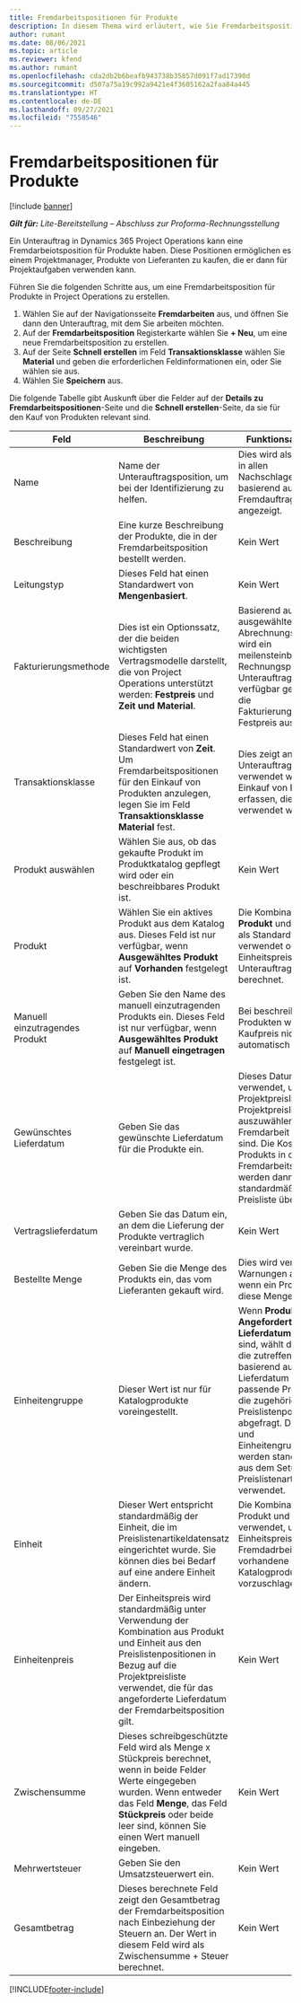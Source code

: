 ```yaml
---
title: Fremdarbeitspositionen für Produkte
description: In diesem Thema wird erläutert, wie Sie Fremdarbeitspositionen für Produkte aufzeichnen und die verschiedenen Felder verwenden, um Produktkäufe von Lieferanten zu erfassen.
author: rumant
ms.date: 08/06/2021
ms.topic: article
ms.reviewer: kfend
ms.author: rumant
ms.openlocfilehash: cda2db2b6beafb943738b35857d091f7ad17390d
ms.sourcegitcommit: d507a75a19c992a9421e4f3605162a2faa84a445
ms.translationtype: HT
ms.contentlocale: de-DE
ms.lasthandoff: 09/27/2021
ms.locfileid: "7558546"
---
```

# <a name="subcontract-lines-for-products"></a>Fremdarbeitspositionen für Produkte

[!include [banner](../../includes/dataverse-preview.md)]

_**Gilt für:** Lite-Bereitstellung – Abschluss zur Proforma-Rechnungsstellung_

Ein Unterauftrag in Dynamics 365 Project Operations kann eine Fremdarbeiotsposition für Produkte haben. Diese Positionen ermöglichen es einem Projektmanager, Produkte von Lieferanten zu kaufen, die er dann für Projektaufgaben verwenden kann.

Führen Sie die folgenden Schritte aus, um eine Fremdarbeitsposition für Produkte in Project Operations zu erstellen.

1. Wählen Sie auf der Navigationsseite **Fremdarbeiten** aus, und öffnen Sie dann den Unterauftrag, mit dem Sie arbeiten möchten. 
2. Auf der **Fremdarbeitsposition** Registerkarte wählen Sie **+ Neu**, um eine neue Fremdarbeitsposition zu erstellen.
3. Auf der Seite **Schnell erstellen** im Feld **Transaktionsklasse** wählen Sie **Material** und geben die erforderlichen Feldinformationen ein, oder Sie wählen sie aus. 
4. Wählen Sie **Speichern** aus.

Die folgende Tabelle gibt Auskunft über die Felder auf der **Details zu Fremdarbeitspositionen**-Seite und die **Schnell erstellen**-Seite, da sie für den Kauf von Produkten relevant sind.

| Feld | Beschreibung | Funktionsauswirkung|
| ----- | ----------- | ----------- |
| Name | Name der Unterauftragsposition, um bei der Identifizierung zu helfen. |Dies wird als erste Spalte in allen Nachschlagevorgängen basierend auf Fremdauftragspositionen angezeigt.
| Beschreibung | Eine kurze Beschreibung der Produkte, die in der Fremdarbeitsposition bestellt werden. | Kein Wert |
| Leitungstyp | Dieses Feld hat einen Standardwert von **Mengenbasiert**. |Kein Wert |
| Fakturierungsmethode | Dies ist ein Optionssatz, der die beiden wichtigsten Vertragsmodelle darstellt, die von Project Operations unterstützt werden: **Festpreis** und **Zeit und Material**. | Basierend auf der ausgewählten Abrechnungsmethode wird ein meilensteinbasierter Rechnungsplan für Unterauftragspositionen verfügbar gemacht, wenn die Fakturierungsmethode Festpreis ausgewählt ist. |
| Transaktionsklasse |Dieses Feld hat einen Standardwert von **Zeit**. Um Fremdarbeitspositionen für den Einkauf von Produkten anzulegen, legen Sie im Feld **Transaktionsklasse** **Material** fest.  | Dies zeigt an, dass die Unterauftragsposition verwendet wird, um den Einkauf von Produkten zu erfassen, die für Projekte verwendet werden soll. |
| Produkt auswählen | Wählen Sie aus, ob das gekaufte Produkt im Produktkatalog gepflegt wird oder ein beschreibbares Produkt ist. |Kein Wert |
| Produkt | Wählen Sie ein aktives Produkt aus dem Katalog aus. Dieses Feld ist nur verfügbar, wenn **Ausgewähltes Produkt** auf **Vorhanden** festgelegt ist. |Die Kombination von **Produkt** und **Einheit** wird als Standardwert verwendet oder für den Einheitspreis für die Unterauftragsposition berechnet.
| Manuell einzutragendes Produkt | Geben Sie den Name des manuell einzutragenden Produkts ein. Dieses Feld ist nur verfügbar, wenn **Ausgewähltes Produkt** auf **Manuell eingetragen** festgelegt ist.  |Bei beschreibbaren Produkten wird der Kaufpreis nicht automatisch ausgefüllt.|
| Gewünschtes Lieferdatum | Geben Sie das gewünschte Lieferdatum für die Produkte ein.| Dieses Datum wird auch verwendet, um eine Projektpreisliste aus den Projektpreislisten auszuwählen, die der Fremdarbeit beigefügt sind. Die Kosten des Produkts in der Fremdarbeitsposition werden dann standardmäßig von dieser Preisliste übernommen. |
| Vertragslieferdatum | Geben Sie das Datum ein, an dem die Lieferung der Produkte vertraglich vereinbart wurde.  |Kein Wert|
| Bestellte Menge | Geben Sie die Menge des Produkts ein, das vom Lieferanten gekauft wird.| Dies wird verwendet, um Warnungen anzuzeigen, wenn ein Projektmanager diese Menge überzieht.|
| Einheitengruppe | Dieser Wert ist nur für Katalogprodukte voreingestellt. |Wenn **Produkt** und **Angefordertes Lieferdatum** ausgewählt sind, wählt das System die zutreffende Preisliste basierend auf dem Lieferdatum aus. Für das passende Produkt werden die zugehörigen Preislistenpositionen abgefragt. Die Einheits- und Einheitengruppenwerte werden standardmäßig aus dem Setup im Preislistenartikeldatensatz verwendet. |
| Einheit | Dieser Wert entspricht standardmäßig der Einheit, die im Preislistenartikeldatensatz eingerichtet wurde. Sie können dies bei Bedarf auf eine andere Einheit ändern.| Die Kombination aus Produkt und Einheit wird verwendet, um den Einheitspreis in der Fremdadrbeitsposition für vorhandene Katalogprodukte vorzuschlagen. |
| Einheitenpreis | Der Einheitspreis wird standardmäßig unter Verwendung der Kombination aus Produkt und Einheit aus den Preislistenpositionen in Bezug auf die Projektpreisliste verwendet, die für das angeforderte Lieferdatum der Fremdarbeitsposition gilt.  |Kein Wert |
| Zwischensumme | Dieses schreibgeschützte Feld wird als Menge x Stückpreis berechnet, wenn in beide Felder Werte eingegeben wurden. Wenn entweder das Feld **Menge**, das Feld **Stückpreis** oder beide leer sind, können Sie einen Wert manuell eingeben.  |Kein Wert |
| Mehrwertsteuer | Geben Sie den Umsatzsteuerwert ein. |Kein Wert |
| Gesamtbetrag | Dieses berechnete Feld zeigt den Gesamtbetrag der Fremdarbeitsposition nach Einbeziehung der Steuern an. Der Wert in diesem Feld wird als Zwischensumme + Steuer berechnet. |Kein Wert |


[!INCLUDE[footer-include](../../includes/footer-banner.md)]
